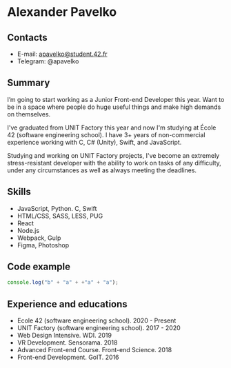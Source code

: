# Alexander Pavelko

## Contacts
* E-mail: apavelko@student.42.fr
* Telegram: @apavelko

## Summary
I’m going to start working as a Junior Front-end Developer this year. Want to be in a space where people do huge useful things and make high demands on themselves.

I've graduated from UNIT Factory this year and now I'm studying at École 42 (software engineering school). I have 3+ years of non-commercial experience working with C, C# (Unity), Swift, and JavaScript.

Studying and working on UNIT Factory projects, I've become an extremely stress-resistant developer with the ability to work on tasks of any difficulty, under any circumstances as well as always meeting the deadlines.

## Skills
* JavaScript, Python. C, Swift
* HTML/CSS, SASS, LESS, PUG
* React
* Node.js
* Webpack, Gulp
* Figma, Photoshop

## Code example
```js
console.log("b" + "a" + +"a" + "a");
```

## Experience and educations
* Ecole 42 (software engineering school). 2020 - Present
* UNIT Factory (software engineering school). 2017 - 2020
* Web Design Intensive. WDI. 2019
* VR Development. Sensorama. 2018
* Advanced Front-end Course. Front-end Science. 2018
* Front-end Development. GoIT. 2016
